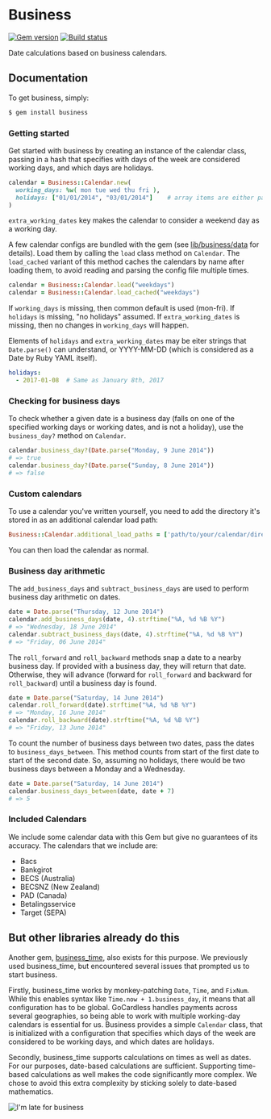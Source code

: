 # Business

[![Gem version](https://badge.fury.io/rb/business.svg)](http://badge.fury.io/rb/business)
[![Build status](https://travis-ci.org/gocardless/business.svg?branch=master)](https://travis-ci.org/gocardless/business)

Date calculations based on business calendars.

## Documentation

To get business, simply:

```bash
$ gem install business
```

### Getting started

Get started with business by creating an instance of the calendar class,
passing in a hash that specifies with days of the week are considered working
days, and which days are holidays.

```ruby
calendar = Business::Calendar.new(
  working_days: %w( mon tue wed thu fri ),
  holidays: ["01/01/2014", "03/01/2014"]    # array items are either parseable date strings, or real Date objects
)
```

`extra_working_dates` key makes the calendar to consider a weekend day as a working day.

A few calendar configs are bundled with the gem (see [lib/business/data]((lib/business/data)) for
details). Load them by calling the `load` class method on `Calendar`. The
`load_cached` variant of this method caches the calendars by name after loading
them, to avoid reading and parsing the config file multiple times.

```ruby
calendar = Business::Calendar.load("weekdays")
calendar = Business::Calendar.load_cached("weekdays")
```

If `working_days` is missing, then common default is used (mon-fri).
If `holidays` is missing, "no holidays" assumed.
If `extra_working_dates` is missing, then no changes in `working_days` will happen.

Elements of `holidays` and `extra_working_dates` may be
eiter strings that `Date.parse()` can understand,
or YYYY-MM-DD (which is considered as a Date by Ruby YAML itself).

```yaml
holidays:
  - 2017-01-08  # Same as January 8th, 2017
```

### Checking for business days

To check whether a given date is a business day (falls on one of the specified
working days or working dates, and is not a holiday), use the `business_day?`
method on `Calendar`.

```ruby
calendar.business_day?(Date.parse("Monday, 9 June 2014"))
# => true
calendar.business_day?(Date.parse("Sunday, 8 June 2014"))
# => false
```

### Custom calendars

To use a calendar you've written yourself, you need to add the directory it's
stored in as an additional calendar load path:

```ruby
Business::Calendar.additional_load_paths = ['path/to/your/calendar/directory']
```

You can then load the calendar as normal.

### Business day arithmetic

The `add_business_days` and `subtract_business_days` are used to perform
business day arithmetic on dates.

```ruby
date = Date.parse("Thursday, 12 June 2014")
calendar.add_business_days(date, 4).strftime("%A, %d %B %Y")
# => "Wednesday, 18 June 2014"
calendar.subtract_business_days(date, 4).strftime("%A, %d %B %Y")
# => "Friday, 06 June 2014"
```

The `roll_forward` and `roll_backward` methods snap a date to a nearby business
day. If provided with a business day, they will return that date. Otherwise,
they will advance (forward for `roll_forward` and backward for `roll_backward`)
until a business day is found.

```ruby
date = Date.parse("Saturday, 14 June 2014")
calendar.roll_forward(date).strftime("%A, %d %B %Y")
# => "Monday, 16 June 2014"
calendar.roll_backward(date).strftime("%A, %d %B %Y")
# => "Friday, 13 June 2014"
```

To count the number of business days between two dates, pass the dates to
`business_days_between`. This method counts from start of the first date to
start of the second date. So, assuming no holidays, there would be two business
days between a Monday and a Wednesday.

```ruby
date = Date.parse("Saturday, 14 June 2014")
calendar.business_days_between(date, date + 7)
# => 5
```

### Included Calendars

We include some calendar data with this Gem but give no guarantees of its
accuracy.
The calendars that we include are:

* Bacs
* Bankgirot
* BECS (Australia)
* BECSNZ (New Zealand)
* PAD (Canada)
* Betalingsservice
* Target (SEPA)

## But other libraries already do this

Another gem, [business_time](https://github.com/bokmann/business_time), also
exists for this purpose. We previously used business_time, but encountered
several issues that prompted us to start business.

Firstly, business_time works by monkey-patching `Date`, `Time`, and `FixNum`.
While this enables syntax like `Time.now + 1.business_day`, it means that all
configuration has to be global. GoCardless handles payments across several
geographies, so being able to work with multiple working-day calendars is
essential for us. Business provides a simple `Calendar` class, that is
initialized with a configuration that specifies which days of the week are
considered to be working days, and which dates are holidays.

Secondly, business_time supports calculations on times as well as dates. For
our purposes, date-based calculations are sufficient. Supporting time-based
calculations as well makes the code significantly more complex. We chose to
avoid this extra complexity by sticking solely to date-based mathematics.


![I'm late for business](http://3.bp.blogspot.com/-aq4iOz2OZzs/Ty8xaQwMhtI/AAAAAAAABrM/-vn4tcRA9-4/s1600/daily-morning-awesomeness-243.jpeg)
